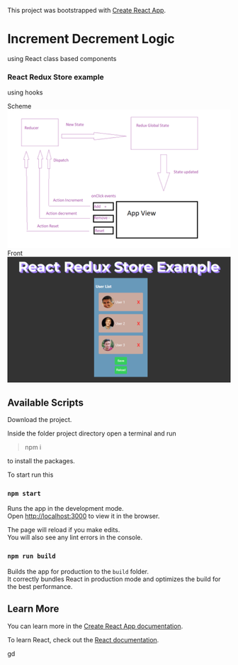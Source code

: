 This project was bootstrapped with [Create React App](https://github.com/facebook/create-react-app).

# Increment Decrement Logic 
using React class based components

### React Redux Store example
using hooks

Scheme 
![increment](/public/redux-flow.png)
Front
![front](/public/front.png)

## Available Scripts
Download the project.

Inside the folder project directory open a terminal and run 
> npm i 

to install the packages.

To start run this
### `npm start`

Runs the app in the development mode.<br>
Open [http://localhost:3000](http://localhost:3000) to view it in the browser.

The page will reload if you make edits.<br>
You will also see any lint errors in the console.

### `npm run build`

Builds the app for production to the `build` folder.<br>
It correctly bundles React in production mode and optimizes the build for the best performance.

## Learn More

You can learn more in the [Create React App documentation](https://facebook.github.io/create-react-app/docs/getting-started).

To learn React, check out the [React documentation](https://reactjs.org/).

gd